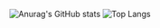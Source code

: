 ![Anurag's GitHub stats](https://github-readme-stats.vercel.app/api?username=PopovAleksey&show_icons=true&theme=prussian)
![Top Langs](https://github-readme-stats.vercel.app/api/top-langs/?username=PopovAleksey&layout=compact&theme=prussian)

